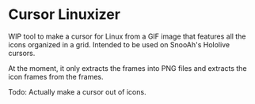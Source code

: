 # Cursor Linuxizer
WIP tool to make a cursor for Linux from a GIF image
that features all the icons organized in a grid.
Intended to be used on SnooAh's Hololive cursors.

At the moment, it only extracts the frames into PNG files
and extracts the icon frames from the frames.

Todo: Actually make a cursor out of icons.


